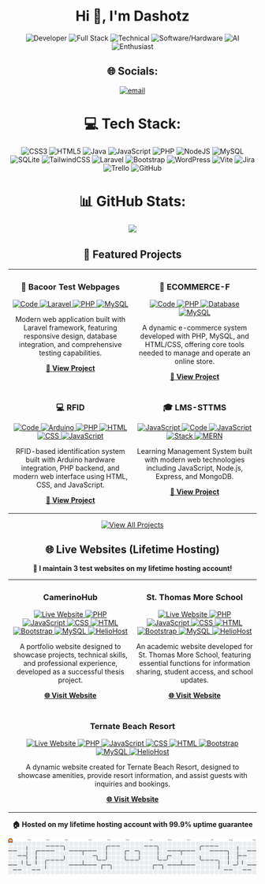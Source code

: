 <h1 align="center">Hi 👋, I'm Dashotz</h1>

<div align="center">

![Developer](https://img.shields.io/badge/Developer-000000?style=for-the-badge&logo=github&logoColor=white) ![Full Stack](https://img.shields.io/badge/Full%20Stack-FF2D20?style=for-the-badge&logo=laravel&logoColor=white) ![Technical](https://img.shields.io/badge/Technical-000000?style=for-the-badge&logo=tools&logoColor=white) ![Software/Hardware](https://img.shields.io/badge/Software%2FHardware-FF6B6B?style=for-the-badge&logo=visual-studio&logoColor=white&labelColor=00D4AA) ![AI](https://img.shields.io/badge/AI-000000?style=for-the-badge&logo=openai&logoColor=white) ![Enthusiast](https://img.shields.io/badge/Enthusiast-FFD700?style=for-the-badge&logo=fire&logoColor=black)

## 🌐 Socials:
[![email](https://img.shields.io/badge/Email-D14836?logo=gmail&logoColor=white)](mailto:dashotz14@gmail.com) 

# 💻 Tech Stack:
![CSS3](https://img.shields.io/badge/css3-%231572B6.svg?style=for-the-badge&logo=css3&logoColor=white) ![HTML5](https://img.shields.io/badge/html5-%23E34F26.svg?style=for-the-badge&logo=html5&logoColor=white) ![Java](https://img.shields.io/badge/java-%23ED8B00.svg?style=for-the-badge&logo=openjdk&logoColor=white) ![JavaScript](https://img.shields.io/badge/javascript-%23323330.svg?style=for-the-badge&logo=javascript&logoColor=%23F7DF1E) ![PHP](https://img.shields.io/badge/php-%23777BB4.svg?style=for-the-badge&logo=php&logoColor=white) ![NodeJS](https://img.shields.io/badge/node.js-6DA55F?style=for-the-badge&logo=node.js&logoColor=white) ![MySQL](https://img.shields.io/badge/mysql-4479A1.svg?style=for-the-badge&logo=mysql&logoColor=white) ![SQLite](https://img.shields.io/badge/sqlite-%2307405e.svg?style=for-the-badge&logo=sqlite&logoColor=white) ![TailwindCSS](https://img.shields.io/badge/tailwindcss-%2338B2AC.svg?style=for-the-badge&logo=tailwind-css&logoColor=white)  ![Laravel](https://img.shields.io/badge/laravel-%23FF2D20.svg?style=for-the-badge&logo=laravel&logoColor=white) ![Bootstrap](https://img.shields.io/badge/bootstrap-%238511FA.svg?style=for-the-badge&logo=bootstrap&logoColor=white) ![WordPress](https://img.shields.io/badge/WordPress-%23117AC9.svg?style=for-the-badge&logo=WordPress&logoColor=white) ![Vite](https://img.shields.io/badge/vite-%23646CFF.svg?style=for-the-badge&logo=vite&logoColor=white) ![Jira](https://img.shields.io/badge/jira-%230A0FFF.svg?style=for-the-badge&logo=jira&logoColor=white) ![Trello](https://img.shields.io/badge/Trello-%23026AA7.svg?style=for-the-badge&logo=Trello&logoColor=white) ![GitHub](https://img.shields.io/badge/github-%23121011.svg?style=for-the-badge&logo=github&logoColor=white)

# 📊 GitHub Stats:
![](https://nirzak-streak-stats.vercel.app/?user=Dashotz&theme=radical&hide_border=false)<br/>

## 🚀 Featured Projects

<table>
  <tr>
    <td width="50%" valign="top">
             <h3 align="center">🎯 Bacoor Test Webpages</h3>
       <p align="center">
         <a href="https://github.com/Dashotz/bacoor">
           <img src="https://img.shields.io/badge/📝%20Code-6c757d?style=for-the-badge" alt="Code" />
         </a>
         <a href="https://github.com/Dashotz/bacoor">
           <img src="https://img.shields.io/badge/🔥%20Laravel-FF2D20?style=for-the-badge&logo=laravel&logoColor=white" alt="Laravel" />
         </a>
         <a href="https://github.com/Dashotz/bacoor">
           <img src="https://img.shields.io/badge/🐘%20PHP-777bb4?style=for-the-badge&logo=php&logoColor=white" alt="PHP" />
         </a>
         <a href="https://github.com/Dashotz/bacoor">
           <img src="https://img.shields.io/badge/🗄️%20MySQL-4479a1?style=for-the-badge&logo=mysql&logoColor=white" alt="MySQL" />
         </a>
       </p>
       <p align="center">
         Modern web application built with Laravel framework, featuring responsive design, database integration, and comprehensive testing capabilities.
       </p>
       <p align="center" style="margin-top: auto;">
         <a href="https://github.com/Dashotz/bacoor">
           <b>📁 View Project</b>
         </a>
       </p>
    </td>
    <td width="50%" valign="top">
      <h3 align="center">🛒 ECOMMERCE-F</h3>
      <p align="center">
        <a href="https://github.com/Dashotz/ecommerce-f">
          <img src="https://img.shields.io/badge/📝%20Code-6c757d?style=for-the-badge" alt="Code" />
        </a>
        <a href="https://github.com/Dashotz/ecommerce-f">
          <img src="https://img.shields.io/badge/🐘%20PHP-777bb4?style=for-the-badge&logo=php&logoColor=white" alt="PHP" />
        </a>
        <a href="https://github.com/Dashotz/ecommerce-f">
          <img src="https://img.shields.io/badge/🗄️%20DB-17a2b8?style=for-the-badge" alt="Database" />
        </a>
        <a href="https://github.com/Dashotz/ecommerce-f">
          <img src="https://img.shields.io/badge/🐬%20MySQL-4479a1?style=for-the-badge&logo=mysql&logoColor=white" alt="MySQL" />
        </a>
      </p>
             <p align="center">
         A dynamic e-commerce system developed with PHP, MySQL, and HTML/CSS, offering core tools needed to manage and operate an online store.
       </p>
       <p align="center" style="margin-top: auto;">
          <a href="https://github.com/Dashotz/ecommerce-f">
           <b>📁 View Project</b>
         </a>
       </p>
    </td>
  </tr>
  <tr>
    <td width="50%" valign="top">
             <h3 align="center">💻 RFID</h3>
       <p align="center">
         <a href="https://github.com/Dashotz/rfid">
           <img src="https://img.shields.io/badge/📝%20Code-6c757d?style=for-the-badge" alt="Code" />
         </a>
         <a href="https://github.com/Dashotz/rfid">
           <img src="https://img.shields.io/badge/🔌%20Arduino-00979D?style=for-the-badge&logo=arduino&logoColor=white" alt="Arduino" />
         </a>
         <a href="https://github.com/Dashotz/rfid">
           <img src="https://img.shields.io/badge/🐘%20PHP-777bb4?style=for-the-badge&logo=php&logoColor=white" alt="PHP" />
         </a>
         <a href="https://github.com/Dashotz/rfid">
           <img src="https://img.shields.io/badge/🌐%20HTML-E34F26?style=for-the-badge&logo=html5&logoColor=white" alt="HTML" />
         </a>
         <a href="https://github.com/Dashotz/rfid">
           <img src="https://img.shields.io/badge/🎨%20CSS-1572B6?style=for-the-badge&logo=css3&logoColor=white" alt="CSS" />
         </a>
         <a href="https://github.com/Dashotz/rfid">
           <img src="https://img.shields.io/badge/☕%20JavaScript-F7DF1E?style=for-the-badge&logo=javascript&logoColor=black" alt="JavaScript" />
         </a>
       </p>
       <p align="center">
         RFID-based identification system built with Arduino hardware integration, PHP backend, and modern web interface using HTML, CSS, and JavaScript.
       </p>
       <p align="center" style="margin-top: auto;">
         <a href="https://github.com/Dashotz/rfid">
           <b>📁 View Project</b>
         </a>
       </p>
    </td>
    <td width="50%" valign="top">
      <h3 align="center">🎓 LMS-STTMS</h3>
      <p align="center">
        <a href="https://github.com/Dashotz/lms-sttms">
          <img src="https://img.shields.io/badge/☕%20JS-f7df1e?style=for-the-badge&logo=javascript&logoColor=black" alt="JavaScript" />
        </a>
        <a href="https://github.com/Dashotz/lms-sttms">
          <img src="https://img.shields.io/badge/📝%20Code-6c757d?style=for-the-badge" alt="Code" />
        </a>
        <a href="https://github.com/Dashotz/lms-sttms">
          <img src="https://img.shields.io/badge/🟨%20JavaScript-f7df1e?style=for-the-badge&logo=javascript&logoColor=black" alt="JavaScript" />
        </a>
        <a href="https://github.com/Dashotz/lms-sttms">
          <img src="https://img.shields.io/badge/💎%20Stack-e83e8c?style=for-the-badge" alt="Stack" />
        </a>
        <a href="https://github.com/Dashotz/lms-sttms">
          <img src="https://img.shields.io/badge/⚡%20MERN-00d4aa?style=for-the-badge" alt="MERN" />
        </a>
      </p>
             <p align="center">
         Learning Management System built with modern web technologies including JavaScript, Node.js, Express, and MongoDB.
       </p>
                       <p align="center" style="margin-top: auto;">
          <a href="https://github.com/Dashotz/lms-sttms">
            <b>📁 View Project</b>
          </a>
        </p>
    </td>
  </tr>
</table>

<p align="center"> 
  <a href="https://github.com/Dashotz">
    <img src="https://img.shields.io/badge/👀%20VIEW%20ALL%20PROJECTS-007bff?style=for-the-badge" alt="View All Projects" />
  </a>
</p>

## 🌐 Live Websites (Lifetime Hosting)

<div align="center">
  <p><strong>🚀 I maintain 3 test websites on my lifetime hosting account!</strong></p>
</div>

<table>
  <tr>
    <td width="50%" valign="top">
             <h3 align="center">CamerinoHub</h3>
       <p align="center">
                   <a href="https://camerinohub.helioho.st">
            <img src="https://img.shields.io/badge/🌐%20Live%20Website-00d4aa?style=for-the-badge" alt="Live Website" />
          </a>
          <a href="https://camerinohub.helioho.st">
            <img src="https://img.shields.io/badge/🐘%20PHP-777bb4?style=for-the-badge&logo=php&logoColor=white" alt="PHP" />
          </a>
          <a href="https://camerinohub.helioho.st">
            <img src="https://img.shields.io/badge/☕%20JavaScript-F7DF1E?style=for-the-badge&logo=javascript&logoColor=black" alt="JavaScript" />
          </a>
          <a href="https://camerinohub.helioho.st">
            <img src="https://img.shields.io/badge/🎨%20CSS-1572B6?style=for-the-badge&logo=css3&logoColor=white" alt="CSS" />
          </a>
          <a href="https://camerinohub.helioho.st">
            <img src="https://img.shields.io/badge/🌐%20HTML-E34F26?style=for-the-badge&logo=html5&logoColor=white" alt="HTML" />
          </a>
          <a href="https://camerinohub.helioho.st">
            <img src="https://img.shields.io/badge/📱%20Bootstrap-8511FA?style=for-the-badge&logo=bootstrap&logoColor=white" alt="Bootstrap" />
          </a>
          <a href="https://camerinohub.helioho.st">
            <img src="https://img.shields.io/badge/🗄️%20MySQL-4479a1?style=for-the-badge&logo=mysql&logoColor=white" alt="MySQL" />
          </a>
          <a href="https://camerinohub.helioho.st">
            <img src="https://img.shields.io/badge/🚀%20HelioHost-FF6B35?style=for-the-badge" alt="HelioHost" />
          </a>
        </p>
        <p align="center">
          A portfolio website designed to showcase projects, technical skills, and professional experience, developed as a successful thesis project.
        </p>
        <p align="center">
          <a href="https://camerinohub.helioho.st">
            <b>🌐 Visit Website</b>
          </a>
        </p>
    </td>
    <td width="50%" valign="top">
                           <h3 align="center">St. Thomas More School</h3>
       <p align="center">
                   <a href="https://stthomasmore.helioho.st">
            <img src="https://img.shields.io/badge/🌐%20Live%20Website-00d4aa?style=for-the-badge" alt="Live Website" />
          </a>
          <a href="https://stthomasmore.helioho.st">
            <img src="https://img.shields.io/badge/🐘%20PHP-777bb4?style=for-the-badge&logo=php&logoColor=white" alt="PHP" />
          </a>
          <a href="https://stthomasmore.helioho.st">
            <img src="https://img.shields.io/badge/☕%20JavaScript-F7DF1E?style=for-the-badge&logo=javascript&logoColor=black" alt="JavaScript" />
          </a>
          <a href="https://stthomasmore.helioho.st">
            <img src="https://img.shields.io/badge/🎨%20CSS-1572B6?style=for-the-badge&logo=css3&logoColor=white" alt="CSS" />
          </a>
          <a href="https://stthomasmore.helioho.st">
            <img src="https://img.shields.io/badge/🌐%20HTML-E34F26?style=for-the-badge&logo=html5&logoColor=white" alt="HTML" />
          </a>
          <a href="https://stthomasmore.helioho.st">
            <img src="https://img.shields.io/badge/📱%20Bootstrap-8511FA?style=for-the-badge&logo=bootstrap&logoColor=white" alt="Bootstrap" />
          </a>
          <a href="https://stthomasmore.helioho.st">
            <img src="https://img.shields.io/badge/🗄️%20MySQL-4479a1?style=for-the-badge&logo=mysql&logoColor=white" alt="MySQL" />
          </a>
          <a href="https://stthomasmore.helioho.st">
            <img src="https://img.shields.io/badge/🚀%20HelioHost-FF6B35?style=for-the-badge" alt="HelioHost" />
          </a>
        </p>
        <p align="center">
          An academic website developed for St. Thomas More School, featuring essential functions for information sharing, student access, and school updates.
        </p>
        <p align="center">
          <a href="https://stthomasmore.helioho.st">
            <b>🌐 Visit Website</b>
          </a>
        </p>
    </td>
  </tr>
        <tr>
     <td colspan="2" align="center">
       <h3 align="center">Ternate Beach Resort</h3>
       <p align="center">
         <a href="https://ternatebeachresort.helioho.st">
           <img src="https://img.shields.io/badge/🌐%20Live%20Website-00d4aa?style=for-the-badge" alt="Live Website" />
         </a>
         <a href="https://ternatebeachresort.helioho.st">
           <img src="https://img.shields.io/badge/🐘%20PHP-777bb4?style=for-the-badge&logo=php&logoColor=white" alt="PHP" />
         </a>
         <a href="https://ternatebeachresort.helioho.st">
           <img src="https://img.shields.io/badge/☕%20JavaScript-F7DF1E?style=for-the-badge&logo=javascript&logoColor=black" alt="JavaScript" />
         </a>
         <a href="https://ternatebeachresort.helioho.st">
           <img src="https://img.shields.io/badge/🎨%20CSS-1572B6?style=for-the-badge&logo=css3&logoColor=white" alt="CSS" />
         </a>
         <a href="https://ternatebeachresort.helioho.st">
           <img src="https://img.shields.io/badge/🌐%20HTML-E34F26?style=for-the-badge&logo=html5&logoColor=white" alt="HTML" />
         </a>
         <a href="https://ternatebeachresort.helioho.st">
           <img src="https://img.shields.io/badge/📱%20Bootstrap-8511FA?style=for-the-badge&logo=bootstrap&logoColor=white" alt="Bootstrap" />
         </a>
         <a href="https://ternatebeachresort.helioho.st">
           <img src="https://img.shields.io/badge/🗄️%20MySQL-4479a1?style=for-the-badge&logo=mysql&logoColor=white" alt="MySQL" />
         </a>
         <a href="https://ternatebeachresort.helioho.st">
           <img src="https://img.shields.io/badge/🚀%20HelioHost-FF6B35?style=for-the-badge" alt="HelioHost" />
         </a>
       </p>
       <p align="center">
         A dynamic website created for Ternate Beach Resort, designed to showcase amenities, provide resort information, and assist guests with inquiries and bookings.
       </p>
       <p align="center">
         <a href="https://ternatebeachresort.helioho.st">
           <b>🌐 Visit Website</b>
         </a>
       </p>
     </td>
   </tr>
</table>

<div align="center">
  <p><strong>🏠 Hosted on my lifetime hosting account with 99.9% uptime guarantee</strong></p>
</div>

<picture>
  <source media="(prefers-color-scheme: dark)" srcset="https://raw.githubusercontent.com/Dashotz/Dashotz/output/pacman-contribution-graph-dark.svg">
  <source media="(prefers-color-scheme: light)" srcset="https://raw.githubusercontent.com/Dashotz/Dashotz/output/pacman-contribution-graph.svg">
  <img alt="pacman contribution graph" src="https://raw.githubusercontent.com/Dashotz/Dashotz/output/pacman-contribution-graph.svg">
</picture>


















